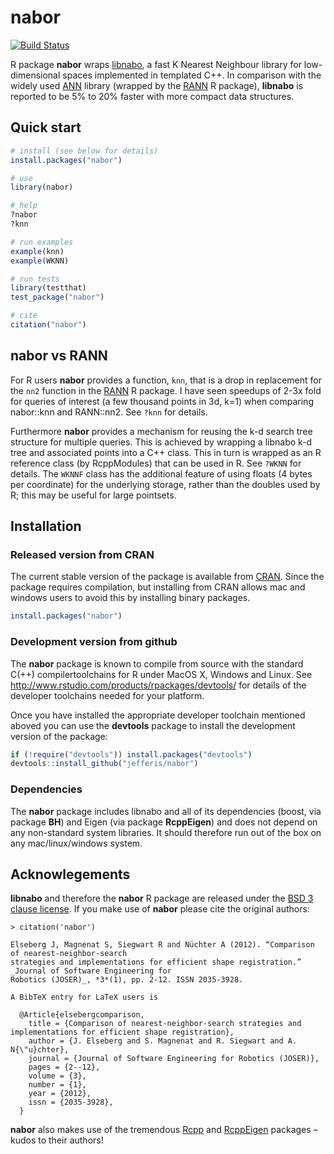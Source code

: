 # nabor
[![Build Status](https://travis-ci.org/jefferis/nabor.svg)](https://travis-ci.org/jefferis/nabor) 

R package **nabor** wraps [libnabo](https://github.com/ethz-asl/libnabo), 
a fast K Nearest Neighbour library for low-dimensional spaces implemented in templated C++.
In comparison with the widely used [ANN](http://www.cs.umd.edu/~mount/ANN) library (wrapped by the
[RANN](http://cran.r-project.org/web/packages/RANN/index.html) R package), **libnabo** is reported
to be 5% to 20% faster with more compact data structures.

## Quick start
```r
# install (see below for details)
install.packages("nabor")

# use
library(nabor)

# help
?nabor
?knn

# run examples
example(knn)
example(WKNN)

# run tests
library(testthat)
test_package("nabor")

# cite
citation("nabor")
```

## nabor vs RANN
For R users **nabor** provides a function, `knn`, that is a drop in replacement for
the `nn2` function in the [RANN](http://cran.r-project.org/web/packages/RANN/index.html) 
R package. I have seen speedups of 2-3x fold for queries of interest (a few thousand
points in 3d, k=1) when comparing nabor::knn and RANN::nn2. See `?knn` for details.

Furthermore **nabor** provides a mechanism for reusing the k-d search tree structure for 
multiple queries. This is achieved by wrapping a libnabo k-d tree and associated points
into a C++ class. This in turn is wrapped as an R reference class (by RcppModules)
that can be used in R. See `?WKNN` for details. The `WKNNF` class has the additional
feature of using floats (4 bytes per coordinate) for the underlying storage, rather
than the doubles used by R; this may be useful for large pointsets.
## Installation
### Released version from CRAN
The current stable version of the package is available from 
[CRAN](http://cran.r-project.org/). Since the package requires compilation, but
installing from CRAN allows mac and windows users to avoid this by installing
binary packages.

```r
install.packages("nabor")
```

### Development version from github
The **nabor** package is known to compile from source with the standard C(++) 
compilertoolchains for R under MacOS X, Windows and Linux. See 
http://www.rstudio.com/products/rpackages/devtools/ for details of the
developer toolchains needed for your platform.

Once you have installed the appropriate developer toolchain mentioned aboved you
can use the **devtools** package to install the development version of the package:

```r
if (!require("devtools")) install.packages("devtools")
devtools::install_github("jefferis/nabor")
```
### Dependencies
The **nabor** package includes libnabo and all of its dependencies (boost, via 
package **BH**) and Eigen (via package **RcppEigen**) and does not
depend on any non-standard system libraries. It should therefore run out of the
box on any mac/linux/windows system.

## Acknowlegements
**libnabo** and therefore the **nabor** R package are released under the 
[BSD 3 clause license](http://www.r-project.org/Licenses/BSD_3_clause). If you
make use of **nabor** please cite the original authors:

```
> citation('nabor')

Elseberg J, Magnenat S, Siegwart R and Nüchter A (2012). “Comparison of nearest-neighbor-search
strategies and implementations for efficient shape registration.” _Journal of Software Engineering for
Robotics (JOSER)_, *3*(1), pp. 2-12. ISSN 2035-3928.

A BibTeX entry for LaTeX users is

  @Article{elsebergcomparison,
    title = {Comparison of nearest-neighbor-search strategies and implementations for efficient shape registration},
    author = {J. Elseberg and S. Magnenat and R. Siegwart and A. N{\"u}chter},
    journal = {Journal of Software Engineering for Robotics (JOSER)},
    pages = {2--12},
    volume = {3},
    number = {1},
    year = {2012},
    issn = {2035-3928},
  }

```

**nabor** also makes use of the tremendous [Rcpp](http://cran.r-project.org/web/packages/Rcpp/index.html)
and [RcppEigen](http://cran.r-project.org/web/packages/RcppEigen/index.html) packages –
kudos to their authors!

